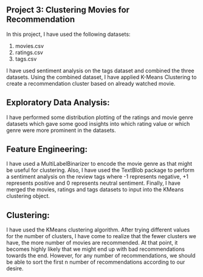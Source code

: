 Project 3: Clustering Movies for Recommendation
--------------------------------------------------------

In this project, I have used the following datasets:
1. movies.csv
2. ratings.csv
3. tags.csv

I have used sentiment analysis on the tags dataset and combined the three datasets. Using the combined dataset, I have applied K-Means Clustering to create a recommendation cluster based on already watched movie.

Exploratory Data Analysis:
-------------------------------

I have performed some distribution plotting of the ratings and movie genre datasets which gave some good insights into which rating value or which genre were more prominent in the datasets.

Feature Engineering:
-------------------------

I have used a MultiLabelBinarizer to encode the movie genre as that might be useful for clustering. Also, I have used the TextBlob package to perform a sentiment analysis on the review tags where -1 represents negative, +1 represents positive and 0 represents neutral sentiment. Finally, I have merged the movies, ratings and tags datasets to input into the KMeans clustering object.

Clustering:
-------------

I have used the KMeans clustering algorithm. After trying different values for the number of clusters, I have come to realize that the fewer clusters we have, the more number of movies are recommended. At that point, it becomes highly likely that we might end up with bad recommendations towards the end. However, for any number of recommendations, we should be able to sort the first n number of recommendations according to our desire.